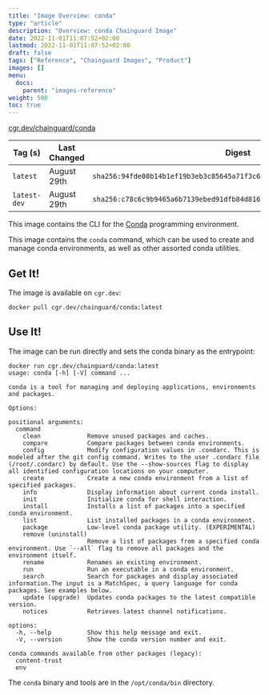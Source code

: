 ```yaml
---
title: "Image Overview: conda"
type: "article"
description: "Overview: conda Chainguard Image"
date: 2022-11-01T11:07:52+02:00
lastmod: 2022-11-01T11:07:52+02:00
draft: false
tags: ["Reference", "Chainguard Images", "Product"]
images: []
menu:
  docs:
    parent: "images-reference"
weight: 500
toc: true
---
```


[cgr.dev/chainguard/conda](https://github.com/chainguard-images/images/tree/main/images/conda)

| Tag (s)       | Last Changed | Digest                                                                    |
|---------------|--------------|---------------------------------------------------------------------------|
|  `latest`     | August 29th  | `sha256:94fde00b14b1ef19b3eb3c85645a71f3c6e3a8e7ef44a8abea93a22ce9edd5b0` |
|  `latest-dev` | August 29th  | `sha256:c78c6c9b9465a6b7139ebed91dfb84d8163e7a9d5da5940b31a33d42d4372c9d` |



This image contains the CLI for the [Conda](https://docs.conda.io/en/latest/) programming environment.

This image contains the `conda` command, which can be used to create and manage conda environments, as well
as other assorted conda utilities.

## Get It!

The image is available on `cgr.dev`:

```
docker pull cgr.dev/chainguard/conda:latest
```

## Use It!

The image can be run directly and sets the conda binary as the entrypoint:

```
docker run cgr.dev/chainguard/conda:latest
usage: conda [-h] [-V] command ...

conda is a tool for managing and deploying applications, environments and packages.

Options:

positional arguments:
  command
    clean             Remove unused packages and caches.
    compare           Compare packages between conda environments.
    config            Modify configuration values in .condarc. This is modeled after the git config command. Writes to the user .condarc file (/root/.condarc) by default. Use the --show-sources flag to display all identified configuration locations on your computer.
    create            Create a new conda environment from a list of specified packages.
    info              Display information about current conda install.
    init              Initialize conda for shell interaction.
    install           Installs a list of packages into a specified conda environment.
    list              List installed packages in a conda environment.
    package           Low-level conda package utility. (EXPERIMENTAL)
    remove (uninstall)
                      Remove a list of packages from a specified conda environment. Use `--all` flag to remove all packages and the environment itself.
    rename            Renames an existing environment.
    run               Run an executable in a conda environment.
    search            Search for packages and display associated information.The input is a MatchSpec, a query language for conda packages. See examples below.
    update (upgrade)  Updates conda packages to the latest compatible version.
    notices           Retrieves latest channel notifications.

options:
  -h, --help          Show this help message and exit.
  -V, --version       Show the conda version number and exit.

conda commands available from other packages (legacy):
  content-trust
  env
```

The `conda` binary and tools are in the `/opt/conda/bin` directory.

